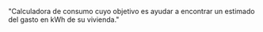 "Calculadora de consumo cuyo objetivo es ayudar a encontrar un estimado
del gasto en kWh de su vivienda." 
